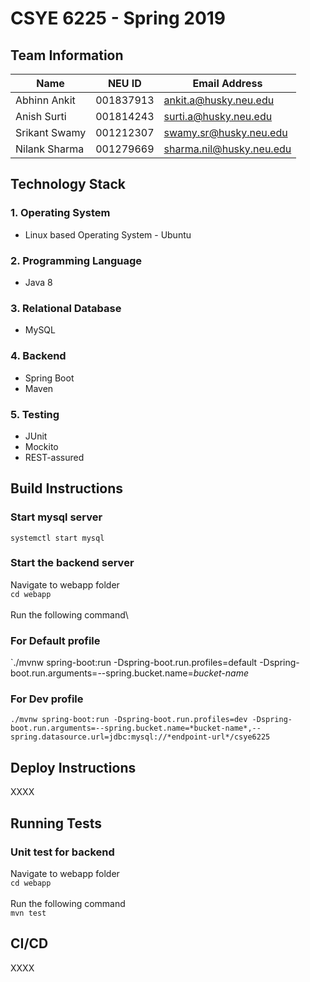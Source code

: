 # CSYE 6225 - Spring 2019

## Team Information

| Name | NEU ID | Email Address |
| --- | --- | --- |
| Abhinn Ankit | 001837913 | ankit.a@husky.neu.edu |
| Anish Surti | 001814243 | surti.a@husky.neu.edu |
| Srikant Swamy | 001212307 | swamy.sr@husky.neu.edu |
| Nilank Sharma | 001279669 | sharma.nil@husky.neu.edu |

## Technology Stack
### 1. Operating System
* Linux based Operating System - Ubuntu
### 2. Programming Language
* Java 8
### 3. Relational Database
* MySQL
### 4. Backend
* Spring Boot
* Maven
### 5. Testing
* JUnit
* Mockito
* REST-assured



## Build Instructions
  
### Start mysql server
`systemctl start mysql`

### Start the backend server
Navigate to webapp folder  
`cd webapp`<br><br>
Run the following command\

### For Default profile
`./mvnw spring-boot:run -Dspring-boot.run.profiles=default -Dspring-boot.run.arguments=--spring.bucket.name=*bucket-name*

### For Dev profile
`./mvnw spring-boot:run -Dspring-boot.run.profiles=dev -Dspring-boot.run.arguments=--spring.bucket.name=*bucket-name*,--spring.datasource.url=jdbc:mysql://*endpoint-url*/csye6225`

## Deploy Instructions

XXXX

## Running Tests

### Unit test for backend
Navigate to webapp folder  
`cd webapp`<br><br>
Run the following command\
`mvn test`

## CI/CD

XXXX
